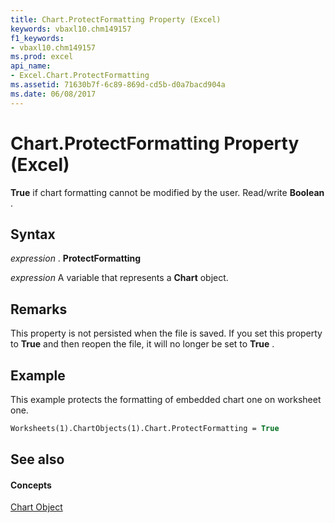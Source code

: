```yaml
---
title: Chart.ProtectFormatting Property (Excel)
keywords: vbaxl10.chm149157
f1_keywords:
- vbaxl10.chm149157
ms.prod: excel
api_name:
- Excel.Chart.ProtectFormatting
ms.assetid: 71630b7f-6c89-869d-cd5b-d0a7bacd904a
ms.date: 06/08/2017
---
```



# Chart.ProtectFormatting Property (Excel)

 **True** if chart formatting cannot be modified by the user. Read/write **Boolean** .


## Syntax

 _expression_ . **ProtectFormatting**

 _expression_ A variable that represents a **Chart** object.


## Remarks

This property is not persisted when the file is saved. If you set this property to **True** and then reopen the file, it will no longer be set to **True** .


## Example

This example protects the formatting of embedded chart one on worksheet one.


```vb
Worksheets(1).ChartObjects(1).Chart.ProtectFormatting = True
```


## See also


#### Concepts


[Chart Object](chart-object-excel.md)

